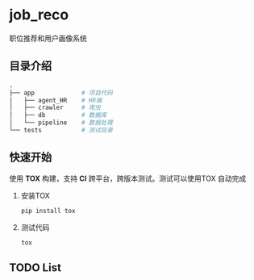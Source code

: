 # job_reco

职位推荐和用户画像系统

## 目录介绍

```coffeescript
.
├── app             # 项目代码
│   ├── agent_HR    # HR端
│   ├── crawler     # 爬虫
│   ├── db          # 数据库
│   └── pipeline    # 数据处理
└── tests           # 测试目录

```

## 快速开始

使用 **TOX** 构建，支持 **CI** 跨平台，跨版本测试。测试可以使用TOX 自动完成

1. 安装TOX
    ```bash
    pip install tox
    ```

2. 测试代码
    ```bash
    tox
    ```
   
## TODO List

